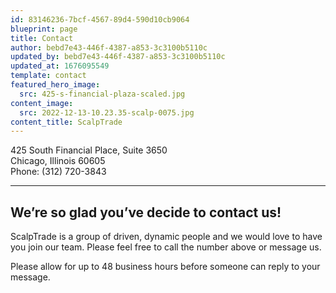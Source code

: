 ```yaml
---
id: 83146236-7bcf-4567-89d4-590d10cb9064
blueprint: page
title: Contact
author: bebd7e43-446f-4387-a853-3c3100b5110c
updated_by: bebd7e43-446f-4387-a853-3c3100b5110c
updated_at: 1676095549
template: contact
featured_hero_image:
  src: 425-s-financial-plaza-scaled.jpg
content_image:
  src: 2022-12-13-10.23.35-scalp-0075.jpg
content_title: ScalpTrade
---
```

425 South Financial Place, Suite 3650<br>
Chicago, Illinois 60605<br>
Phone: (312) 720-3843

---
## We’re so glad you’ve decide to contact us!

ScalpTrade is a group of driven, dynamic people and we would love to have you join our team. Please feel free to call the number above or message us.

Please allow for up to 48 business hours before someone can reply to your message.